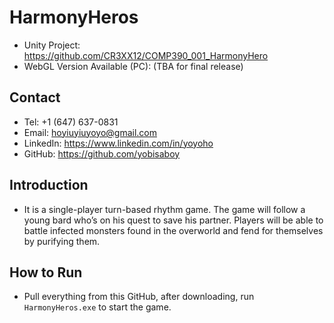 # HarmonyHeros
- Unity Project: https://github.com/CR3XX12/COMP390_001_HarmonyHero
- WebGL Version Available (PC): (TBA for final release)
  
## Contact
- Tel: +1 (647) 637-0831
- Email: hoyiuyiuyoyo@gmail.com
- LinkedIn: https://www.linkedin.com/in/yoyoho
- GitHub: https://github.com/yobisaboy

## Introduction
- It is a single-player turn-based rhythm game. The game will follow a young bard who’s on his quest to save his partner. Players will be able to battle infected monsters found in the overworld and fend for themselves by purifying them.

## How to Run
- Pull everything from this GitHub, after downloading, run `HarmonyHeros.exe` to start the game.

